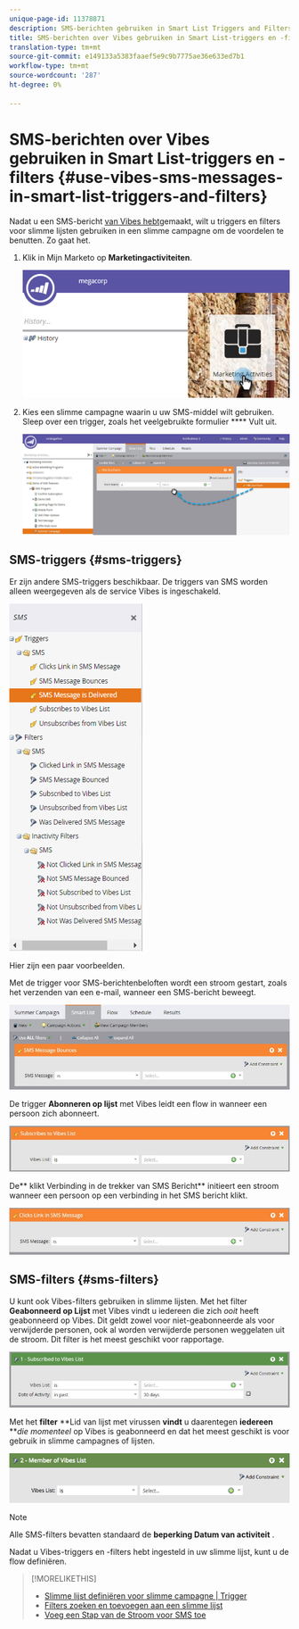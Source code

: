 ```yaml
---
unique-page-id: 11378871
description: SMS-berichten gebruiken in Smart List Triggers and Filters - Marketo Docs - Productdocumentatie
title: SMS-berichten over Vibes gebruiken in Smart List-triggers en -filters
translation-type: tm+mt
source-git-commit: e149133a5383faaef5e9c9b7775ae36e633ed7b1
workflow-type: tm+mt
source-wordcount: '287'
ht-degree: 0%

---
```



# SMS-berichten over Vibes gebruiken in Smart List-triggers en -filters {#use-vibes-sms-messages-in-smart-list-triggers-and-filters}

Nadat u een SMS-bericht [van Vibes hebt](create-a-vibes-sms-message.md)gemaakt, wilt u triggers en filters voor slimme lijsten gebruiken in een slimme campagne om de voordelen te benutten. Zo gaat het.

1. Klik in Mijn Marketo op **Marketingactiviteiten**.

   ![](assets/image2016-7-28-9-3a48-3a32.png)

1. Kies een slimme campagne waarin u uw SMS-middel wilt gebruiken. Sleep over een trigger, zoals het veelgebruikte formulier **** Vult uit.

   ![](assets/fills-out-form-pull-over.jpg)

## SMS-triggers {#sms-triggers}

Er zijn andere SMS-triggers beschikbaar. De triggers van SMS worden alleen weergegeven als de service Vibes is ingeschakeld.

![](assets/new-sms-search2.png)

Hier zijn een paar voorbeelden.

Met de trigger voor SMS-berichtenbeloften wordt een stroom gestart, zoals het verzenden van een e-mail, wanneer een SMS-bericht beweegt.

![](assets/sms-message-bounces-real.jpg)

De trigger **Abonneren op lijst** met Vibes leidt een flow in wanneer een persoon zich abonneert.

![](assets/subscribes-to-vibes-list-real.jpg)

De** klikt Verbinding in de trekker van SMS Bericht** initieert een stroom wanneer een persoon op een verbinding in het SMS bericht klikt.

![](assets/clicks-link-in-sms-message.jpg)

## SMS-filters {#sms-filters}

U kunt ook Vibes-filters gebruiken in slimme lijsten. Met het filter **Geabonneerd op Lijst** met Vibes vindt u iedereen die zich *ooit* heeft geabonneerd op Vibes. Dit geldt zowel voor niet-geabonneerde als voor verwijderde personen, ook al worden verwijderde personen weggelaten uit de stroom. Dit filter is het meest geschikt voor rapportage.

![](assets/subscribed-to-vibes-list-filter-real.jpg)

Met het **filter** **Lid van lijst met virussen **vindt** u daarentegen **iedereen** ***die momenteel* op Vibes is geabonneerd en dat het meest geschikt is voor gebruik in slimme campagnes of lijsten.

![](assets/image001.png)

>[!NOTE]
>
>Alle SMS-filters bevatten standaard de **beperking Datum van activiteit** .

Nadat u Vibes-triggers en -filters hebt ingesteld in uw slimme lijst, kunt u de flow [](add-a-flow-step-for-sms.md)definiëren.

>[!MORELIKETHIS]
>
>* [Slimme lijst definiëren voor slimme campagne | Trigger](../../../product-docs/core-marketo-concepts/smart-campaigns/creating-a-smart-campaign/define-smart-list-for-smart-campaign-trigger.md)
>* [Filters zoeken en toevoegen aan een slimme lijst](../../../product-docs/core-marketo-concepts/smart-lists-and-static-lists/creating-a-smart-list/find-and-add-filters-to-a-smart-list.md)
>* [Voeg een Stap van de Stroom voor SMS toe](add-a-flow-step-for-sms.md)

>



